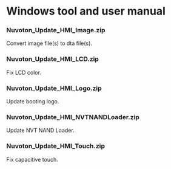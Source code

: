 # Windows tool and user manual

### Nuvoton_Update_HMI_Image.zip

Convert image file(s) to dta file(s).

### Nuvoton_Update_HMI_LCD.zip

Fix LCD color.

### Nuvoton_Update_HMI_Logo.zip

Update booting logo.

### Nuvoton_Update_HMI_NVTNANDLoader.zip

Update NVT NAND Loader.

### Nuvoton_Update_HMI_Touch.zip

Fix capacitive touch.
